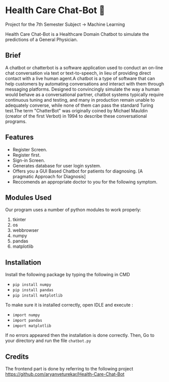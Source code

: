 # Health Care Chat-Bot 🤖
Project for the 7th Semester Subject -> Machine Learning

Health Care Chat-Bot is a Healthcare Domain Chatbot to simulate the predictions of a General Physician.

## Brief
A chatbot or chatterbot is a software application used to conduct an on-line chat conversation via text or text-to-speech, in lieu of providing direct contact with a live human agent.A chatbot is a type of software that can help customers by automating conversations and interact with them through messaging platforms. Designed to convincingly simulate the way a human would behave as a conversational partner, chatbot systems typically require continuous tuning and testing, and many in production remain unable to adequately converse, while none of them can pass the standard Turing test.The term "ChatterBot" was originally coined by Michael Mauldin (creator of the first Verbot) in 1994 to describe these conversational programs.

## Features
- Register Screen.
- Register first.
- Sign-in Screen.
- Generates database for user login system.
- Offers you a GUI Based Chatbot for patients for diagnosing. [A pragmatic Approach for Diagnosis]
- Reccomends an appropriate doctor to you for the following symptom.

## Modules Used
Our	program	uses	a	number	of	python	modules	to	work	properly:

1. tkinter 
1. os
1. webbrowser
1. numpy
1. pandas
1. matplotlib

## Installation 
Install the following package by typing the following in CMD

- `pip install numpy`
- `pip install pandas`
- `pip install matplotlib`

To make sure it is installed correctly, open IDLE and execute :

- `import numpy`
- `import pandas`
- `import matplotlib`

If no errors appeared then the installation is done correctly.
Then, Go to your directory and run the file `chatbot.py`

## Credits

The frontend part is done by referring to the following project
https://github.com/aryanveturekar/Health-Care-Chat-Bot



